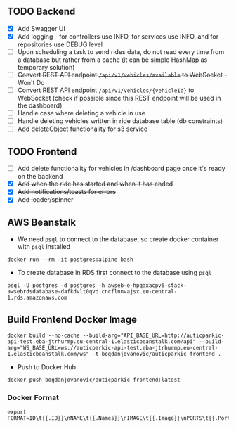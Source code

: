 ## TODO Backend

- [x] Add Swagger UI
- [x] Add logging - for controllers use INFO, for services use INFO, and for repositories use DEBUG level
- [ ] Upon scheduling a task to send rides data, do not read every time from a database but rather from a cache (it can be simple HashMap as temporary solution)
- [ ] ~~Convert REST API endpoint `/api/v1/vehicles/available` to WebSocket~~ - Won't Do
- [ ] Convert REST API endpoint `/api/v1/vehicles/{vehicleId}` to WebSocket (check if possible since this REST endpoint will be used in the dashboard)
- [ ] Handle case where deleting a vehicle in use
- [ ] Handle deleting vehicles written in ride database table (db constraints)
- [ ] Add deleteObject functionality for s3 service

## TODO Frontend

- [ ] Add delete functionality for vehicles in /dashboard page once it's ready on the backend
- [x] ~~Add when the ride has started and when it has ended~~
- [x] ~~Add notifications/toasts for errors~~
- [x] ~~Add loader/spinner~~

## AWS Beanstalk

- We need `psql` to connect to the database, so create docker container with `psql` installed

```shell
docker run --rm -it postgres:alpine bash
```

- To create database in RDS first connect to the database using `psql`

```shell
psql -U postgres -d postgres -h awseb-e-hpqaxacpv6-stack-awsebrdsdatabase-dafkdvlt0qvd.cncflnnvajsx.eu-central-1.rds.amazonaws.com
```

## Build Frontend Docker Image

```shell
docker build --no-cache --build-arg="API_BASE_URL=http://auticparkic-api-test.eba-jtrhurmp.eu-central-1.elasticbeanstalk.com/api" --build-arg="WS_BASE_URL=ws://auticparkic-api-test.eba-jtrhurmp.eu-central-1.elasticbeanstalk.com/ws" -t bogdanjovanovic/auticparkic-frontend .
```

- Push to Docker Hub

```shell
docker push bogdanjovanovic/auticparkic-frontend:latest
```

### Docker Format

```shell
export FORMAT=ID\t{{.ID}}\nNAME\t{{.Names}}\nIMAGE\t{{.Image}}\nPORTS\t{{.Ports}}\nCOMMAND\t{{.Command}}\nCREATED\t{{.CreatedAt}}\nSTATUS\t{{.Status}}\n
```
